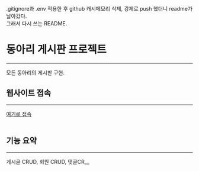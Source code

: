 .gitignore과 .env 적용한 후 github 캐시메모리 삭제, 강제로 push 했더니 readme가 날아갔다.   
그래서 다시 쓰는 README.
# 동아리 게시판 프로젝트
***
모든 동아리의 게시판 구현.   
## 웹사이트 접속   
***
<a href="https://ssu-clubs.herokuapp.com/login">여기로 접속</a>   
<br>
## 기능 요약
***
게시글 CRUD, 회원 CRUD, 댓글CR__
